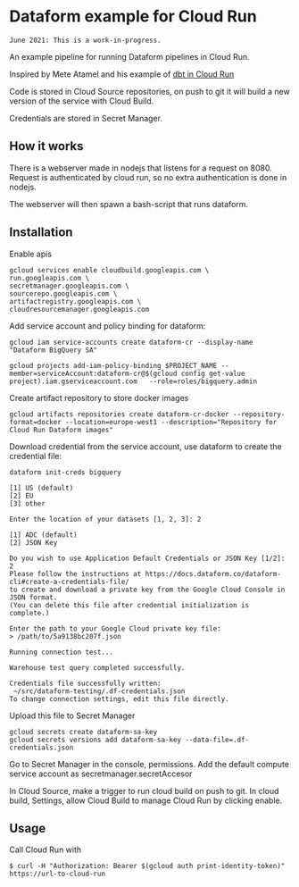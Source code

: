 # Dataform example for Cloud Run

```June 2021: This is a work-in-progress.```

An example pipeline for running Dataform pipelines in Cloud Run.

Inspired by Mete Atamel and his example of [dbt in Cloud Run](https://github.com/meteatamel/cloudrun-tutorial/blob/master/docs/scheduled-dbt-service-bigquery.md)

Code is stored in Cloud Source repositories, on push to git it will build a new version of the service with Cloud Build.

Credentials are stored in Secret Manager.

## How it works
There is a webserver made in nodejs that listens for a request on 8080. Request is authenticated by cloud run, so no extra authentication is done in nodejs.

The webserver will then spawn a bash-script that runs dataform.


## Installation

Enable apis
```
gcloud services enable cloudbuild.googleapis.com \
run.googleapis.com \
secretmanager.googleapis.com \
sourcerepo.googleapis.com \
artifactregistry.googleapis.com \
cloudresourcemanager.googleapis.com
```

Add service account and policy binding for dataform:
```
gcloud iam service-accounts create dataform-cr --display-name "Dataform BigQuery SA"

gcloud projects add-iam-policy-binding $PROJECT_NAME --member=serviceAccount:dataform-cr@$(gcloud config get-value project).iam.gserviceaccount.com   --role=roles/bigquery.admin
```
Create artifact repository to store docker images
```
gcloud artifacts repositories create dataform-cr-docker --repository-format=docker --location=europe-west1 --description="Repository for Cloud Run Dataform images"
```


Download credential from the service account, use dataform to create the credential file:
```
dataform init-creds bigquery

[1] US (default)
[2] EU
[3] other

Enter the location of your datasets [1, 2, 3]: 2

[1] ADC (default)
[2] JSON Key

Do you wish to use Application Default Credentials or JSON Key [1/2]: 2
Please follow the instructions at https://docs.dataform.co/dataform-cli#create-a-credentials-file/
to create and download a private key from the Google Cloud Console in JSON format.
(You can delete this file after credential initialization is complete.)

Enter the path to your Google Cloud private key file:
> /path/to/5a9138bc207f.json            

Running connection test...

Warehouse test query completed successfully.

Credentials file successfully written:
 ~/src/dataform-testing/.df-credentials.json
To change connection settings, edit this file directly.
```
Upload this file to Secret Manager
```
gcloud secrets create dataform-sa-key
gcloud secrets versions add dataform-sa-key --data-file=.df-credentials.json
```
Go to Secret Manager in the console, permissions. Add the default compute service account as secretmanager.secretAccesor

In Cloud Source, make a trigger to run cloud build on push to git.
In cloud build, Settings, allow Cloud Build to manage Cloud Run by clicking enable.  


## Usage

Call Cloud Run with
```
$ curl -H "Authorization: Bearer $(gcloud auth print-identity-token)" https://url-to-cloud-run

```

